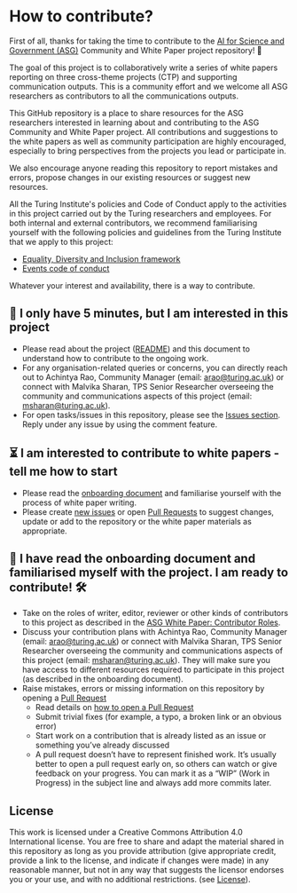 # How to contribute?

First of all, thanks for taking the time to contribute to the [AI for Science and Government (ASG)](https://www.turing.ac.uk/research/asg) Community and White Paper project repository! 🎉

The goal of this project is to collaboratively write a series of white papers reporting on three cross-theme projects (CTP) and supporting communication outputs.
This is a community effort and we welcome all ASG researchers as contributors to all the communications outputs. 

This GitHub repository is a place to share resources for the ASG researchers interested in learning about and contributing to the ASG Community and White Paper project.
All contributions and suggestions to the white papers as well as community participation are highly encouraged, especially to bring perspectives from the projects you lead or participate in.

We also encourage anyone reading this repository to report mistakes and errors, propose changes in our existing resources or suggest new resources.

All the Turing Institute's policies and Code of Conduct apply to the activities in this project carried out by the Turing researchers and employees.
For both internal and external contributors, we recommend familiarising yourself with the following policies and guidelines from the Turing Institute that we apply to this project:
- [Equality, Diversity and Inclusion framework](https://www.turing.ac.uk/about-us/equality-diversity-and-inclusion/EDI-framework)
- [Events code of conduct](https://www.turing.ac.uk/events/policies-and-guidelines) 

Whatever your interest and availability, there is a way to contribute.

🏃 I only have 5 minutes, but I am interested in this project
---
- Please read about the project ([README](./README.md)) and this document to understand how to contribute to the ongoing work.
- For any organisation-related queries or concerns, you can directly reach out to Achintya Rao, Community Manager (email: arao@turing.ac.uk) or connect with Malvika Sharan, TPS Senior Researcher overseeing the community and communications aspects of this project (email: msharan@turing.ac.uk).
- For open tasks/issues in this repository, please see the [Issues section](https://github.com/alan-turing-institute/asg-community/issues).
Reply under any issue by using the comment feature.

⏳ I am interested to contribute to white papers - tell me how to start
---

- Please read the [onboarding document](./onboarding.md) and familiarise yourself with the process of white paper writing.
- Please create [new issues](https://github.com/alan-turing-institute/asg-community/issues/new) or open [Pull Requests](https://github.com/alan-turing-institute/asg-community/pulls) to suggest changes, update or add to the repository or the white paper materials as appropriate.

🎉 I have read the onboarding document and familiarised myself with the project. I am ready to contribute! 🛠
---

- Take on the roles of writer, editor, reviewer or other kinds of contributors to this project as described in the [ASG White Paper: Contributor Roles](documentation/contributor-roles.md).
- Discuss your contribution plans with Achintya Rao, Community Manager (email: arao@turing.ac.uk) or connect with Malvika Sharan, TPS Senior Researcher overseeing the community and communications aspects of this project (email: msharan@turing.ac.uk). They will make sure you have access to different resources required to participate in this project (as described in the onboarding document).
- Raise mistakes, errors or missing information on this repository by opening a [Pull Request](https://github.com/alan-turing-institute/asg-community/pulls)
  - Read details on [how to open a Pull Request](https://opensource.guide/how-to-contribute/#opening-a-pull-request)
  - Submit trivial fixes (for example, a typo, a broken link or an obvious error)
  - Start work on a contribution that is already listed as an issue or something you’ve already discussed
  - A pull request doesn’t have to represent finished work. It’s usually better to open a pull request early on, so others can watch or give feedback on your progress. You can mark it as a “WIP” (Work in Progress) in the subject line and always add more commits later.

License
---
This work is licensed under a Creative Commons Attribution 4.0 International license. 
You are free to share and adapt the material shared in this repository
as long as you provide attribution (give appropriate credit, provide a link to the license, 
and indicate if changes were made) in any reasonable manner, but not in any way that suggests the 
licensor endorses you or your use, and with no additional restrictions. (see [License](./LICENSE.md)).

